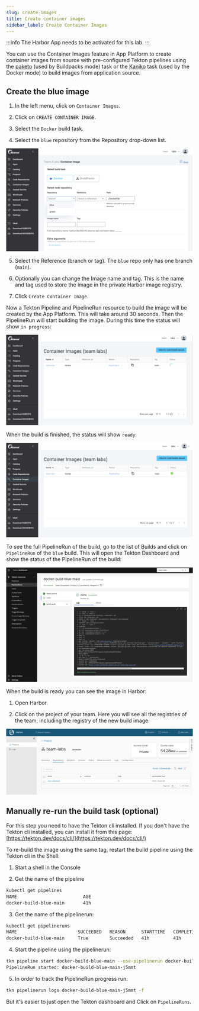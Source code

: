 ```yaml
---
slug: create-images
title: Create container images
sidebar_label: Create Container Images
---
```


:::info
The Harbor App needs to be activated for this lab.
:::

You can use the Container Images feature in App Platform to create container images from source with pre-configured Tekton pipelines using the [paketo](https://buildpacks.io/docs/buildpack-author-guide/package-a-buildpack/) (used by Buildpacks mode) task or the [Kaniko](https://github.com/GoogleContainerTools/kaniko) task (used by the Docker mode) to build images from application source.

## Create the blue image

1. In the left menu, click on `Container Images`.

2. Click on `CREATE CONTAINER IMAGE`.

3. Select the `Docker` build task.

4. Select the `blue` repository from the Repository drop-down list.

![kubecfg](../../img/select-code-repo-for-build.png)

5. Select the Reference (branch or tag). The `blue` repo only has one branch (`main`).

6. Optionally you can change the Image name and tag. This is the name and tag used to store the image in the private Harbor image registry.

7. Click `Create Container Image`.

Now a Tekton Pipeline and PipelineRun resource to build the image will be created by the App Platform. This will take around 30 seconds. Then the PipelineRun will start building the image. During this time the status will show `in progress`:

![build status](../../img/build-status.png)

When the build is finished, the status will show `ready`:

![build status](../../img/build-status-1.png)

To see the full PipelineRun of the build, go to the list of Builds and click on `PipelineRun` of the `blue` build. This will open the Tekton Dashboard and show the status of the PipelineRun of the build:

![build status](../../img/build-status-2.png)

When the build is ready you can see the image in Harbor:

1. Open Harbor.

2. Click on the project of your team. Here you will see all the registries of the team, including the registry of the new build image.

![build status](../../img/build-status-3.png)

## Manually re-run the build task (optional)

For this step you need to have the Tekton cli installed. If you don't have the Tekton cli installed, you can install it from this page: [https://tekton.dev/docs/cli/](https://tekton.dev/docs/cli/)

To re-build the image using the same tag, restart the build pipeline using the Tekton cli in the Shell:

1. Start a shell in the Console

2. Get the name of the pipeline

```bash
kubectl get pipelines
NAME                         AGE
docker-build-blue-main       41h
```

3. Get the name of the pipelinerun:

```bash
kubectl get pipelineruns
NAME                       SUCCEEDED   REASON      STARTTIME   COMPLETIONTIME
docker-build-blue-main     True        Succeeded   41h         41h
```

4. Start the pipeline using the pipelinerun:

```bash
tkn pipeline start docker-build-blue-main --use-pipelinerun docker-build-blue-main
PipelineRun started: docker-build-blue-main-j5mmt
```

5. In order to track the PipelineRun progress run:

```bash
tkn pipelinerun logs docker-build-blue-main-j5mmt -f
```

But it's easier to just open the Tekton dashboard and Click on `PipelineRuns`.
